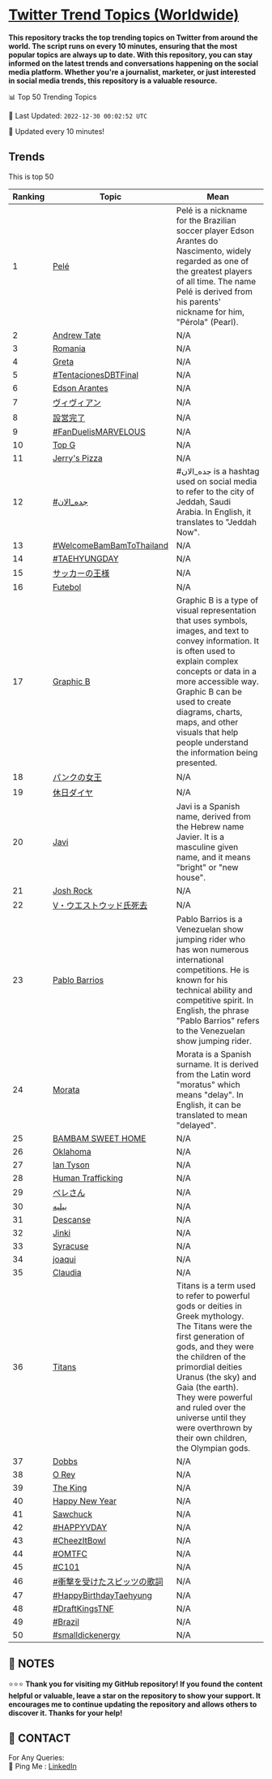 [Twitter Trend Topics (Worldwide)](https://github.com/ErcinDedeoglu/Twitter-Trend-Topics)
==========

**This repository tracks the top trending topics on Twitter from around the world. 
The script runs on every 10 minutes, ensuring that the most popular topics are always up to date. 
With this repository, you can stay informed on the latest trends and conversations happening on the social media platform. 
Whether you're a journalist, marketer, or just interested in social media trends, this repository is a valuable resource.**


📊 Top 50 Trending Topics

📆 Last Updated: `2022-12-30 00:02:52 UTC`

🔧 Updated every 10 minutes!


## Trends

This is top 50

| Ranking | Topic | Mean |
| ------- | ------------ | ------------ |
| 1 | [Pelé](http://twitter.com/search?q=Pel%c3%a9) | Pelé is a nickname for the Brazilian soccer player Edson Arantes do Nascimento, widely regarded as one of the greatest players of all time. The name Pelé is derived from his parents' nickname for him, "Pérola" (Pearl). |
| 2 | [Andrew Tate](http://twitter.com/search?q=Andrew+Tate) | N/A |
| 3 | [Romania](http://twitter.com/search?q=Romania) | N/A |
| 4 | [Greta](http://twitter.com/search?q=Greta) | N/A |
| 5 | [#TentacionesDBTFinal](http://twitter.com/search?q=%23TentacionesDBTFinal) | N/A |
| 6 | [Edson Arantes](http://twitter.com/search?q=Edson+Arantes) | N/A |
| 7 | [ヴィヴィアン](http://twitter.com/search?q=%e3%83%b4%e3%82%a3%e3%83%b4%e3%82%a3%e3%82%a2%e3%83%b3) | N/A |
| 8 | [設営完了](http://twitter.com/search?q=%e8%a8%ad%e5%96%b6%e5%ae%8c%e4%ba%86) | N/A |
| 9 | [#FanDuelisMARVELOUS](http://twitter.com/search?q=%23FanDuelisMARVELOUS) | N/A |
| 10 | [Top G](http://twitter.com/search?q=Top+G) | N/A |
| 11 | [Jerry's Pizza](http://twitter.com/search?q=Jerry%27s+Pizza) | N/A |
| 12 | [#جده_الان](http://twitter.com/search?q=%23%d8%ac%d8%af%d9%87_%d8%a7%d9%84%d8%a7%d9%86) | #جده_الان is a hashtag used on social media to refer to the city of Jeddah, Saudi Arabia. In English, it translates to "Jeddah Now". |
| 13 | [#WelcomeBamBamToThailand](http://twitter.com/search?q=%23WelcomeBamBamToThailand) | N/A |
| 14 | [#TAEHYUNGDAY](http://twitter.com/search?q=%23TAEHYUNGDAY) | N/A |
| 15 | [サッカーの王様](http://twitter.com/search?q=%e3%82%b5%e3%83%83%e3%82%ab%e3%83%bc%e3%81%ae%e7%8e%8b%e6%a7%98) | N/A |
| 16 | [Futebol](http://twitter.com/search?q=Futebol) | N/A |
| 17 | [Graphic B](http://twitter.com/search?q=Graphic+B) | Graphic B is a type of visual representation that uses symbols, images, and text to convey information. It is often used to explain complex concepts or data in a more accessible way. Graphic B can be used to create diagrams, charts, maps, and other visuals that help people understand the information being presented. |
| 18 | [パンクの女王](http://twitter.com/search?q=%e3%83%91%e3%83%b3%e3%82%af%e3%81%ae%e5%a5%b3%e7%8e%8b) | N/A |
| 19 | [休日ダイヤ](http://twitter.com/search?q=%e4%bc%91%e6%97%a5%e3%83%80%e3%82%a4%e3%83%a4) | N/A |
| 20 | [Javi](http://twitter.com/search?q=Javi) | Javi is a Spanish name, derived from the Hebrew name Javier. It is a masculine given name, and it means "bright" or "new house". |
| 21 | [Josh Rock](http://twitter.com/search?q=Josh+Rock) | N/A |
| 22 | [V・ウエストウッド氏死去](http://twitter.com/search?q=V%e3%83%bb%e3%82%a6%e3%82%a8%e3%82%b9%e3%83%88%e3%82%a6%e3%83%83%e3%83%89%e6%b0%8f%e6%ad%bb%e5%8e%bb) | N/A |
| 23 | [Pablo Barrios](http://twitter.com/search?q=Pablo+Barrios) | Pablo Barrios is a Venezuelan show jumping rider who has won numerous international competitions. He is known for his technical ability and competitive spirit. In English, the phrase "Pablo Barrios" refers to the Venezuelan show jumping rider. |
| 24 | [Morata](http://twitter.com/search?q=Morata) | Morata is a Spanish surname. It is derived from the Latin word "moratus" which means "delay". In English, it can be translated to mean "delayed". |
| 25 | [BAMBAM SWEET HOME](http://twitter.com/search?q=BAMBAM+SWEET+HOME) | N/A |
| 26 | [Oklahoma](http://twitter.com/search?q=Oklahoma) | N/A |
| 27 | [Ian Tyson](http://twitter.com/search?q=Ian+Tyson) | N/A |
| 28 | [Human Trafficking](http://twitter.com/search?q=Human+Trafficking) | N/A |
| 29 | [ペレさん](http://twitter.com/search?q=%e3%83%9a%e3%83%ac%e3%81%95%e3%82%93) | N/A |
| 30 | [بيليه](http://twitter.com/search?q=%d8%a8%d9%8a%d9%84%d9%8a%d9%87) | N/A |
| 31 | [Descanse](http://twitter.com/search?q=Descanse) | N/A |
| 32 | [Jinki](http://twitter.com/search?q=Jinki) | N/A |
| 33 | [Syracuse](http://twitter.com/search?q=Syracuse) | N/A |
| 34 | [joaqui](http://twitter.com/search?q=joaqui) | N/A |
| 35 | [Claudia](http://twitter.com/search?q=Claudia) | N/A |
| 36 | [Titans](http://twitter.com/search?q=Titans) | Titans is a term used to refer to powerful gods or deities in Greek mythology. The Titans were the first generation of gods, and they were the children of the primordial deities Uranus (the sky) and Gaia (the earth). They were powerful and ruled over the universe until they were overthrown by their own children, the Olympian gods. |
| 37 | [Dobbs](http://twitter.com/search?q=Dobbs) | N/A |
| 38 | [O Rey](http://twitter.com/search?q=O+Rey) | N/A |
| 39 | [The King](http://twitter.com/search?q=The+King) | N/A |
| 40 | [Happy New Year](http://twitter.com/search?q=Happy+New+Year) | N/A |
| 41 | [Sawchuck](http://twitter.com/search?q=Sawchuck) | N/A |
| 42 | [#HAPPYVDAY](http://twitter.com/search?q=%23HAPPYVDAY) | N/A |
| 43 | [#CheezItBowl](http://twitter.com/search?q=%23CheezItBowl) | N/A |
| 44 | [#OMTFC](http://twitter.com/search?q=%23OMTFC) | N/A |
| 45 | [#C101](http://twitter.com/search?q=%23C101) | N/A |
| 46 | [#衝撃を受けたスピッツの歌詞](http://twitter.com/search?q=%23%e8%a1%9d%e6%92%83%e3%82%92%e5%8f%97%e3%81%91%e3%81%9f%e3%82%b9%e3%83%94%e3%83%83%e3%83%84%e3%81%ae%e6%ad%8c%e8%a9%9e) | N/A |
| 47 | [#HappyBirthdayTaehyung](http://twitter.com/search?q=%23HappyBirthdayTaehyung) | N/A |
| 48 | [#DraftKingsTNF](http://twitter.com/search?q=%23DraftKingsTNF) | N/A |
| 49 | [#Brazil](http://twitter.com/search?q=%23Brazil) | N/A |
| 50 | [#smalldickenergy](http://twitter.com/search?q=%23smalldickenergy) | N/A |




## 📝 NOTES

⭐⭐⭐ **Thank you for visiting my GitHub repository! If you found the content helpful or valuable, leave a star on the repository to show your support. It encourages me to continue updating the repository and allows others to discover it. Thanks for your help!**

## 📨 CONTACT

 For Any Queries:  
            🏓 Ping Me : [LinkedIn](https://www.linkedin.com/in/ercindedeoglu/)
